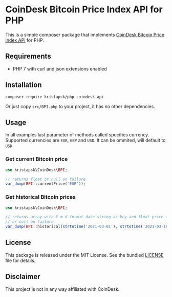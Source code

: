 # CoinDesk Bitcoin Price Index API for PHP

This is a simple composer package that implements [CoinDesk Bitcoin Price Index API](https://www.coindesk.com/coindesk-api) for PHP.

## Requirements

- PHP 7 with curl and json extensions enabled

## Installation

```
composer require kristapsk/php-coindesk-api
```

Or just copy `src/BPI.php` to your project, it has no other dependencies.

## Usage

In all examples last parameter of methods called specifies currency. Supported currencies are `EUR`, `GBP` and `USD`. It can be ommited, will default to `USD`.

### Get current Bitcoin price

```php
use kristapsk\CoinDesk\BPI;

// returns float or null on failure
var_dump(BPI::currentPrice('EUR'));
```

### Get historical Bitcoin prices

```php
use kristapsk\CoinDesk\BPI;

// returns array with Y-m-d format date string as key and float price as value
// or null on failure
var_dump(BPI::historical(strtotime('2021-03-01'), strtotime('2021-03-16'), 'EUR'));
```

## License

This package is released under the MIT License. See the bundled [LICENSE](LICENSE) file for details.

## Disclaimer

This project is not in any way affiliated with CoinDesk.

